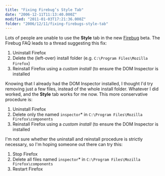 ```yaml
---
title: "Fixing Firebug’s Style Tab"
date: "2006-12-11T11:13:40.000Z"
modified: "2011-01-03T17:21:36.000Z"
folder: "2006/12/11/fixing-firebugs-style-tab"
---
```


Lots of people are unable to use the **Style** tab in the new [Firebug](https://getfirebug.com/index.html) beta. The Firebug FAQ leads to a thread suggesting this fix:

1.  Uninstall Firefox
2.  Delete the (left-over) install folder (e.g. `C:\Program Files\Mozilla Firefox`)
3.  Reinstall Firefox using a _custom install_ (to ensure the DOM Inspector is installed

Knowing that I already had the DOM Inspector installed, I thought I'd try removing just a few files, instead of the whole install folder. Whatever I did worked, and the **Style** tab works for me now. This more conservative procedure is:

1.  Uninstall Firefox
2.  Delete only the named `inspector`\* in `C:\Program Files\Mozilla Firefox\components`
3.  Reinstall Firefox using a _custom install_ (to ensure the DOM Inspector is installed

I'm not sure whether the uninstall and reinstall procedure is strictly necessary, so I'm hoping someone out there can try this:

1.  Stop Firefox
2.  Delete all files named `inspector`\* in `C:\Program Files\Mozilla Firefox\components`
3.  Restart Firefox
